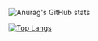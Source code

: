![Anurag's GitHub stats](https://github-readme-stats.vercel.app/api?username=tegetege&show_icons=true&count_private=true&theme=merko)

[![Top Langs](https://github-readme-stats.vercel.app/api/top-langs/?username=tegetege)](https://github.com/anuraghazra/github-readme-stats)

<!-- ### Hi there 👋 -->

<!--
**tegetege/tegetege** is a ✨ _special_ ✨ repository because its `README.md` (this file) appears on your GitHub profile.

Here are some ideas to get you started:

- 🔭 I’m currently working on ...
- 🌱 I’m currently learning ...
- 👯 I’m looking to collaborate on ...
- 🤔 I’m looking for help with ...
- 💬 Ask me about ...
- 📫 How to reach me: ...
- 😄 Pronouns: ...
- ⚡ Fun fact: ...
-->
